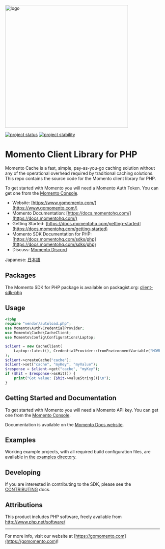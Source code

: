 <head>
  <meta name="Momento Client Library Documentation for PHP" content="Momento client software development kit for PHP">
</head>
<img src="https://docs.momentohq.com/img/momento-logo-forest.svg" alt="logo" width="400"/>

[![project status](https://momentohq.github.io/standards-and-practices/badges/project-status-official.svg)](https://github.com/momentohq/standards-and-practices/blob/main/docs/momento-on-github.md)
[![project stability](https://momentohq.github.io/standards-and-practices/badges/project-stability-stable.svg)](https://github.com/momentohq/standards-and-practices/blob/main/docs/momento-on-github.md)

# Momento Client Library for PHP

Momento Cache is a fast, simple, pay-as-you-go caching solution without any of the operational overhead
required by traditional caching solutions.  This repo contains the source code for the Momento client library for PHP.

To get started with Momento you will need a Momento Auth Token. You can get one from the [Momento Console](https://console.gomomento.com).

* Website: [https://www.gomomento.com/](https://www.gomomento.com/)
* Momento Documentation: [https://docs.momentohq.com/](https://docs.momentohq.com/)
* Getting Started: [https://docs.momentohq.com/getting-started](https://docs.momentohq.com/getting-started)
* Momento SDK Documentation for PHP: [https://docs.momentohq.com/sdks/php](https://docs.momentohq.com/sdks/php)
* Discuss: [Momento Discord](https://discord.gg/3HkAKjUZGq)

Japanese: [日本語](README.ja.md)

## Packages

The Momento SDK for PHP package is available on packagist.org: [client-sdk-php](https://packagist.org/packages/momentohq/client-sdk-php)

## Usage

```php
<?php
require "vendor/autoload.php";
use Momento\Auth\CredentialProvider;
use Momento\Cache\CacheClient;
use Momento\Config\Configurations\Laptop;

$client = new CacheClient(
    Laptop::latest(), CredentialProvider::fromEnvironmentVariable("MOMENTO_API_KEY"), 60
);
$client->createCache("cache");
$client->set("cache", "myKey", "myValue");
$response = $client->get("cache", "myKey");
if ($hit = $response->asHit()) {
    print("Got value: {$hit->valueString()}\n");
}

```

## Getting Started and Documentation

To get started with Momento you will need a Momento API key. You can get one from the [Momento Console](https://console.gomomento.com).

Documentation is available on the [Momento Docs website](https://docs.momentohq.com).

## Examples

Working example projects, with all required build configuration files, are available
[in the examples directory](./examples/).

## Developing

If you are interested in contributing to the SDK, please see the [CONTRIBUTING](./CONTRIBUTING.md) docs.

## Attributions

This product includes PHP software, freely available from <http://www.php.net/software/>

----------------------------------------------------------------------------------------
For more info, visit our website at [https://gomomento.com](https://gomomento.com)!
